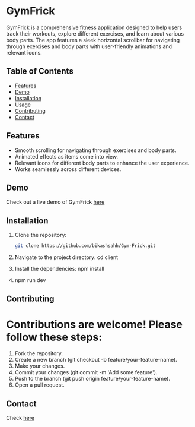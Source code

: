 # GymFrick

GymFrick is a comprehensive fitness application designed to help users track their workouts, explore different exercises, and learn about various body parts. The app features a sleek horizontal scrollbar for navigating through exercises and body parts with user-friendly animations and relevant icons.

## Table of Contents

- [Features](#features)
- [Demo](#demo)
- [Installation](#installation)
- [Usage](#usage)
- [Contributing](#contributing)
- [Contact](#contact)

## Features

- Smooth scrolling for navigating through exercises and body parts.
- Animated effects as items come into view.
- Relevant icons for different body parts to enhance the user experience.
- Works seamlessly across different devices.

## Demo

Check out a live demo of GymFrick [here](https://gymfrick.vercel.app) <!-- Add the link to your live demo -->

## Installation

1. Clone the repository:

   ```bash
   git clone https://github.com/bikashsahh/Gym-Frick.git

2. Navigate to the project directory:
    cd client

3. Install the dependencies:
    npm install

4. npm run dev


## Contributing
# Contributions are welcome! Please follow these steps:

1. Fork the repository.
2. Create a new branch (git checkout -b feature/your-feature-name).
3. Make your changes.
4. Commit your changes (git commit -m 'Add some feature').
5. Push to the branch (git push origin feature/your-feature-name).
6. Open a pull request.

## Contact
Check [here](https://bikashsah.vercel.app) <!-- Add the link to your live demo -->
